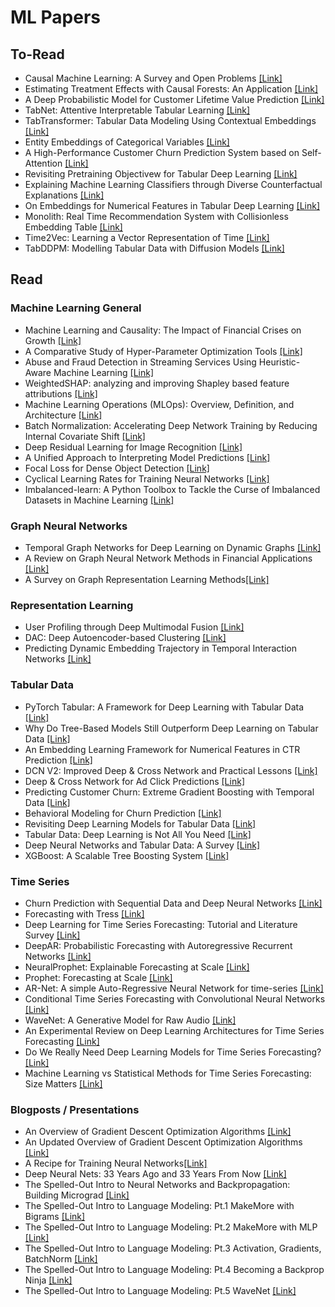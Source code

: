 # ML Papers

## To-Read
* Causal Machine Learning: A Survey and Open Problems [[Link]](https://arxiv.org/abs/2206.15475)
* Estimating Treatment Effects with Causal Forests: An Application [[Link]](https://arxiv.org/abs/1902.07409)
* A Deep Probabilistic Model for Customer Lifetime Value Prediction [[Link]](https://arxiv.org/abs/1912.07753)
* TabNet: Attentive Interpretable Tabular Learning [[Link]](https://arxiv.org/abs/1908.07442)
* TabTransformer: Tabular Data Modeling Using Contextual Embeddings [[Link]](https://arxiv.org/abs/2012.06678)
* Entity Embeddings of Categorical Variables [[Link]](https://arxiv.org/abs/1604.06737)
* A High-Performance Customer Churn Prediction System based on Self-Attention [[Link]](https://arxiv.org/abs/2206.01523)
* Revisiting Pretraining Objectivew for Tabular Deep Learning [[Link]](https://arxiv.org/abs/2207.03208)
* Explaining Machine Learning Classifiers through Diverse Counterfactual Explanations [[Link]](https://arxiv.org/abs/1905.07697)
* On Embeddings for Numerical Features in Tabular Deep Learning [[Link]](https://arxiv.org/abs/2203.05556)
* Monolith: Real Time Recommendation System with Collisionless Embedding Table [[Link]](https://arxiv.org/abs/2209.07663)
* Time2Vec: Learning a Vector Representation of Time [[Link]](https://arxiv.org/abs/1907.05321)
* TabDDPM: Modelling Tabular Data with Diffusion Models [[Link]](https://arxiv.org/abs/2209.15421)

## Read
### Machine Learning General
* Machine Learning and Causality: The Impact of Financial Crises on Growth [[Link]](shorturl.at/izFMR)
* A Comparative Study of Hyper-Parameter Optimization Tools [[Link]](https://arxiv.org/abs/2201.06433)
* Abuse and Fraud Detection in Streaming Services Using Heuristic-Aware Machine Learning [[Link]](https://arxiv.org/abs/2203.02124)
* WeightedSHAP: analyzing and improving Shapley based feature attributions [[Link]](https://arxiv.org/abs/2209.13429)
* Machine Learning Operations (MLOps): Overview, Definition, and Architecture [[Link]](https://arxiv.org/abs/2205.02302)
* Batch Normalization: Accelerating Deep Network Training by Reducing Internal Covariate Shift [[Link]](https://arxiv.org/abs/1502.03167)
* Deep Residual Learning for Image Recognition [[Link]](https://arxiv.org/abs/1512.03385)
* A Unified Approach to Interpreting Model Predictions [[Link]](https://arxiv.org/abs/1705.07874)
* Focal Loss for Dense Object Detection [[Link]](https://arxiv.org/abs/1708.02002)
* Cyclical Learning Rates for Training Neural Networks [[Link]](https://arxiv.org/abs/1506.01186)
* Imbalanced-learn: A Python Toolbox to Tackle the Curse of Imbalanced Datasets in Machine Learning [[Link]](https://arxiv.org/abs/1609.06570)

### Graph Neural Networks
* Temporal Graph Networks for Deep Learning on Dynamic Graphs [[Link]](https://arxiv.org/abs/2006.10637)
* A Review on Graph Neural Network Methods in Financial Applications [[Link]](https://arxiv.org/abs/2111.15367)
* A Survey on Graph Representation Learning Methods[[Link]](https://arxiv.org/abs/2204.01855v2)

### Representation Learning
* User Profiling through Deep Multimodal Fusion [[Link]](https://faculty.washington.edu/mdecock/papers/gfarnadi2018a.pdf)
* DAC: Deep Autoencoder-based Clustering [[Link]](https://arxiv.org/abs/2102.07472)
* Predicting Dynamic Embedding Trajectory in Temporal Interaction Networks [[Link]](https://cs.stanford.edu/~srijan/pubs/jodie-kdd2019.pdf)

### Tabular Data
* PyTorch Tabular: A Framework for Deep Learning with Tabular Data [[Link]](https://arxiv.org/abs/2104.13638)
* Why Do Tree-Based Models Still Outperform Deep Learning on Tabular Data [[Link]](https://arxiv.org/abs/2207.08815)
* An Embedding Learning Framework for Numerical Features in CTR Prediction [[Link]](https://arxiv.org/abs/2012.08986)
* DCN V2: Improved Deep & Cross Network and Practical Lessons [[Link]](https://arxiv.org/abs/2008.13535)
* Deep & Cross Network for Ad Click Predictions [[Link]](https://arxiv.org/abs/1708.05123)
* Predicting Customer Churn: Extreme Gradient Boosting with Temporal Data [[Link]](https://arxiv.org/abs/1802.03396)
* Behavioral Modeling for Churn Prediction [[Link]](https://arxiv.org/abs/1512.06430)
* Revisiting Deep Learning Models for Tabular Data [[Link]](https://arxiv.org/abs/2106.11959)
* Tabular Data: Deep Learning is Not All You Need [[Link]](https://arxiv.org/abs/2106.03253?source=mlcontests)
* Deep Neural Networks and Tabular Data: A Survey [[Link]](https://arxiv.org/abs/2110.01889)
* XGBoost: A Scalable Tree Boosting System [[Link]](https://arxiv.org/abs/1603.02754)

### Time Series
* Churn Prediction with Sequential Data and Deep Neural Networks [[Link]](https://arxiv.org/abs/1909.11114)
* Forecasting with Tress [[Link]](https://www.sciencedirect.com/science/article/pii/S0169207021001679)
* Deep Learning for Time Series Forecasting: Tutorial and Literature Survey [[Link]](https://arxiv.org/abs/2004.10240)
* DeepAR: Probabilistic Forecasting with Autoregressive Recurrent Networks [[Link]](https://arxiv.org/abs/1704.04110)
* NeuralProphet: Explainable Forecasting at Scale [[Link]](https://arxiv.org/abs/2111.15397)
* Prophet: Forecasting at Scale [[Link]](https://peerj.com/preprints/3190.pdf)
* AR-Net: A simple Auto-Regressive Neural Network for time-series [[Link]](https://arxiv.org/abs/1911.12436)
* Conditional Time Series Forecasting with Convolutional Neural Networks [[Link]](https://arxiv.org/abs/1703.04691)
* WaveNet: A Generative Model for Raw Audio [[Link]](https://arxiv.org/abs/1609.03499)
* An Experimental Review on Deep Learning Architectures for Time Series Forecasting [[Link]](https://arxiv.org/abs/2103.12057)
* Do We Really Need Deep Learning Models for Time Series Forecasting? [[Link]](https://arxiv.org/abs/2101.02118)
* Machine Learning vs Statistical Methods for Time Series Forecasting: Size Matters [[Link]](https://arxiv.org/abs/1909.13316)

### Blogposts / Presentations
* An Overview of Gradient Descent Optimization Algorithms [[Link]](https://ruder.io/optimizing-gradient-descent/)
* An Updated Overview of Gradient Descent Optimization Algorithms [[Link]](https://johnchenresearch.github.io/demon/)
* A Recipe for Training Neural Networks[[Link]](https://karpathy.github.io/2019/04/25/recipe/)
* Deep Neural Nets: 33 Years Ago and 33 Years From Now [[Link]](https://karpathy.github.io/2022/03/14/lecun1989/)
* The Spelled-Out Intro to Neural Networks and Backpropagation: Building Micrograd [[Link]](https://youtu.be/VMj-3S1tku0)
* The Spelled-Out Intro to Language Modeling: Pt.1 MakeMore with Bigrams [[Link]](https://youtu.be/PaCmpygFfXo)
* The Spelled-Out Intro to Language Modeling: Pt.2 MakeMore with MLP [[Link]](https://youtu.be/TCH_1BHY58I)
* The Spelled-Out Intro to Language Modeling: Pt.3 Activation, Gradients, BatchNorm [[Link]](https://youtu.be/P6sfmUTpUmc)
* The Spelled-Out Intro to Language Modeling: Pt.4 Becoming a Backprop Ninja [[Link]](https://youtu.be/q8SA3rM6ckI)
* The Spelled-Out Intro to Language Modeling: Pt.5 WaveNet [[Link]](https://youtu.be/t3YJ5hKiMQ0)
